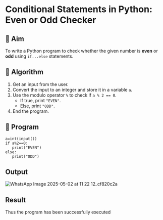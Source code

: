 # Conditional Statements in Python: Even or Odd Checker

## 🎯 Aim
To write a Python program to check whether the given number is **even** or **odd** using `if...else` statements.

## 🧠 Algorithm
1. Get an input from the user.
2. Convert the input to an integer and store it in a variable `a`.
3. Use the modulo operator `%` to check if `a % 2 == 0`.
   - If true, print `"EVEN"`.
   - Else, print `"ODD"`.
4. End the program.

## 🧾 Program
```
a=int(input())
if a%2==0:
   print("EVEN")
else:
   print("ODD")
```
## Output

![WhatsApp Image 2025-05-02 at 11 22 12_cf820c2a](https://github.com/user-attachments/assets/3d48ea20-5cc3-4d45-afb9-12728502a26b)

## Result
Thus the program has been successfully executed
